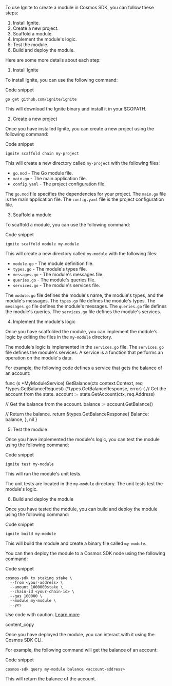   
To use Ignite to create a module in Cosmos SDK, you can follow these steps:

1.  Install Ignite.
2.  Create a new project.
3.  Scaffold a module.
4.  Implement the module's logic.
5.  Test the module.
6.  Build and deploy the module.

  
Here are some more details about each step:

1. Install Ignite

To install Ignite, you can use the following command:

Code snippet

    go get github.com/ignite/ignite
    
This will download the Ignite binary and install it in your $GOPATH.

2. Create a new project

Once you have installed Ignite, you can create a new project using the following command:

Code snippet

    ignite scaffold chain my-project

This will create a new directory called `my-project` with the following files:

-   `go.mod` - The Go module file.
-   `main.go` - The main application file.
-   `config.yaml` - The project configuration file.

The `go.mod` file specifies the dependencies for your project. The `main.go` file is the main application file. The `config.yaml` file is the project configuration file.

3. Scaffold a module

To scaffold a module, you can use the following command:

Code snippet

    ignite scaffold module my-module

This will create a new directory called `my-module` with the following files:

-   `module.go` - The module definition file.
-   `types.go` - The module's types file.
-   `messages.go` - The module's messages file.
-   `queries.go` - The module's queries file.
-   `services.go` - The module's services file.

The `module.go` file defines the module's name, the module's types, and the module's messages. The `types.go` file defines the module's types. The `messages.go` file defines the module's messages. The `queries.go` file defines the module's queries. The `services.go` file defines the module's services.

4. Implement the module's logic

Once you have scaffolded the module, you can implement the module's logic by editing the files in the `my-module` directory.

The module's logic is implemented in the `services.go` file. The `services.go` file defines the module's services. A service is a function that performs an operation on the module's data.

For example, the following code defines a service that gets the balance of an account:

func (s \*MyModuleService) GetBalance(ctx context.Context, req \*types.GetBalanceRequest) (\*types.GetBalanceResponse, error) { // Get the account from the state. account := state.GetAccount(ctx, req.Address)

// Get the balance from the account. balance := account.GetBalance()

// Return the balance. return &types.GetBalanceResponse{ Balance: balance, }, nil }

5. Test the module

Once you have implemented the module's logic, you can test the module using the following command:

Code snippet

    ignite test my-module

This will run the module's unit tests.

The unit tests are located in the `my-module` directory. The unit tests test the module's logic.

6. Build and deploy the module

Once you have tested the module, you can build and deploy the module using the following command:

Code snippet

    ignite build my-module

This will build the module and create a binary file called `my-module`.

You can then deploy the module to a Cosmos SDK node using the following command:

Code snippet

    cosmos-sdk tx staking stake \
      --from <your-address> \
      --amount 1000000stake \
      --chain-id <your-chain-id> \
      --gas 100000 \
      --module my-module \
      --yes
    

Use code with caution. [Learn more](https://bard.google.com/faq#coding)

content\_copy

Once you have deployed the module, you can interact with it using the Cosmos SDK CLI.

For example, the following command will get the balance of an account:

Code snippet

    cosmos-sdk query my-module balance <account-address>
    
This will return the balance of the account.